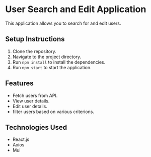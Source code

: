 # User Search and Edit Application

This application allows you to search for and edit users.

## Setup Instructions

1. Clone the repository.
2. Navigate to the project directory.
3. Run `npm install` to install the dependencies.
4. Run `npm start` to start the application.

## Features

- Fetch users from API.
- View user details.
- Edit user details.
- filter users based on various criterions.

## Technologies Used

- React.js
- Axios
- Mui